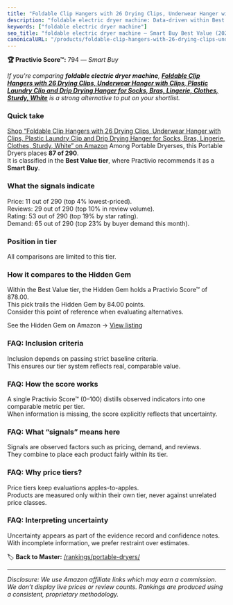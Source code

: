 ```yaml
---
title: "Foldable Clip Hangers with 26 Drying Clips, Underwear Hanger with Clips, Plastic Laundry Clip and Drip Drying Hanger for Socks, Bras, Lingerie, Clothes, Sturdy, White"
description: "foldable electric dryer machine: Data-driven within Best Value ranking using the Practivio Score™. Positioned by quality, value, demand, findability, momentum."
keywords: ["foldable electric dryer machine"]
seo_title: "foldable electric dryer machine — Smart Buy Best Value (2025)"
canonicalURL: "/products/foldable-clip-hangers-with-26-drying-clips-underwear-hanger-with-clips-plastic-laundry-clip-and-drip-drying-hanger-for-socks-bras-lingerie-clothes-sturdy-white-B07PP2CBTD/"
---
```


**🏆 Practivio Score™:** 794 — _Smart Buy_


*If you're comparing **foldable electric dryer machine**, **[Foldable Clip Hangers with 26 Drying Clips, Underwear Hanger with Clips, Plastic Laundry Clip and Drip Drying Hanger for Socks, Bras, Lingerie, Clothes, Sturdy, White](https://www.amazon.com/dp/B07PP2CBTD?tag=practivio-20)** is a strong alternative to put on your shortlist.*
### Quick take
[Shop “Foldable Clip Hangers with 26 Drying Clips, Underwear Hanger with Clips, Plastic Laundry Clip and Drip Drying Hanger for Socks, Bras, Lingerie, Clothes, Sturdy, White” on Amazon](https://www.amazon.com/dp/B07PP2CBTD?tag=practivio-20)
Among Portable Dryerses, this Portable Dryers places **87 of 290**.  
It is classified in the **Best Value tier**, where Practivio recommends it as a **Smart Buy**.

### What the signals indicate
Price: 11 out of 290 (top 4% lowest-priced).  
Reviews: 29 out of 290 (top 10% in review volume).  
Rating: 53 out of 290 (top 19% by star rating).  
Demand: 65 out of 290 (top 23% by buyer demand this month).

### Position in tier
All comparisons are limited to this tier.

### How it compares to the Hidden Gem
Within the Best Value tier, the Hidden Gem holds a Practivio Score™ of 878.00.  
This pick trails the Hidden Gem by 84.00 points.  
Consider this point of reference when evaluating alternatives.  

See the Hidden Gem on Amazon → [View listing](https://www.amazon.com/dp/B08PVYFDCK?tag=practivio-20)

### FAQ: Inclusion criteria
Inclusion depends on passing strict baseline criteria.  
This ensures our tier system reflects real, comparable value.

### FAQ: How the score works
A single Practivio Score™ (0–100) distills observed indicators into one comparable metric per tier.  
When information is missing, the score explicitly reflects that uncertainty.

### FAQ: What “signals” means here
Signals are observed factors such as pricing, demand, and reviews.  
They combine to place each product fairly within its tier.

### FAQ: Why price tiers?
Price tiers keep evaluations apples-to-apples.  
Products are measured only within their own tier, never against unrelated price classes.

### FAQ: Interpreting uncertainty
Uncertainty appears as part of the evidence record and confidence notes.  
With incomplete information, we prefer restraint over estimates.


🏷️ **Back to Master:** [/rankings/portable-dryers/](/rankings/portable-dryers/)

---
_Disclosure: We use Amazon affiliate links which may earn a commission. We don’t display live prices or review counts. Rankings are produced using a consistent, proprietary methodology._
